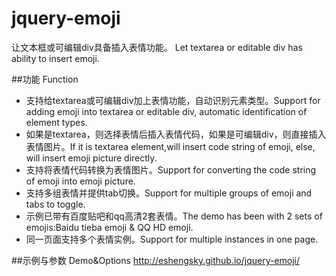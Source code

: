 # jquery-emoji
让文本框或可编辑div具备插入表情功能。
Let textarea or editable div has ability to insert emoji.

##功能 Function
* 支持给textarea或可编辑div加上表情功能，自动识别元素类型。Support for adding emoji into textarea or editable div, automatic identification of element types.
* 如果是textarea，则选择表情后插入表情代码，如果是可编辑div，则直接插入表情图片。If it is textarea element,will insert code string of emoji, else, will insert emoji picture directly.
* 支持将表情代码转换为表情图片。Support for converting the code string of emoji into emoji picture.
* 支持多组表情并提供tab切换。Support for multiple groups of emoji and tabs to toggle.
* 示例已带有百度贴吧和qq高清2套表情。The demo has been with 2 sets of emojis:Baidu tieba emoji & QQ HD emoji.
* 同一页面支持多个表情实例。Support for multiple instances in one page.

##示例与参数 Demo&Options
http://eshengsky.github.io/jquery-emoji/ 


